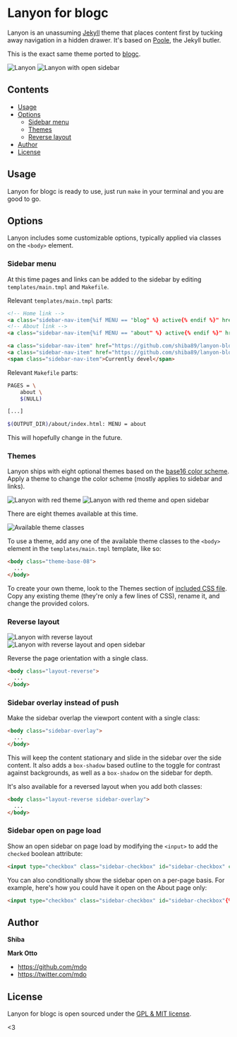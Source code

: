 # Lanyon for blogc

Lanyon is an unassuming [Jekyll](http://jekyllrb.com) theme that places content first by tucking away navigation in a hidden drawer. It's based on [Poole](http://getpoole.com), the Jekyll butler.

This is the exact same theme ported to [blogc](http://blogc.org).

![Lanyon](https://f.cloud.github.com/assets/98681/1825266/be03f014-71b0-11e3-9539-876e61530e24.png)
![Lanyon with open sidebar](https://f.cloud.github.com/assets/98681/1825267/be04a914-71b0-11e3-966f-8afe9894c729.png)


## Contents

- [Usage](#usage)
- [Options](#options)
  - [Sidebar menu](#sidebar-menu)
  - [Themes](#themes)
  - [Reverse layout](#reverse-layout)
- [Author](#author)
- [License](#license)


## Usage

Lanyon for blogc is ready to use, just run `make` in your terminal and you are good to go.


## Options

Lanyon includes some customizable options, typically applied via classes on the `<body>` element.


### Sidebar menu

At this time pages and links can be added to the sidebar by editing `templates/main.tmpl` and `Makefile`.

Relevant `templates/main.tmpl` parts:

```html
<!-- Home link -->
<a class="sidebar-nav-item{%if MENU == "blog" %} active{% endif %}" href="{{ BASE_URL }}/">Home</a>
<!-- About link -->
<a class="sidebar-nav-item{%if MENU == "about" %} active{% endif %}" href="{{ BASE_URL }}/about/">About</a>

<a class="sidebar-nav-item" href="https://github.com/shiba89/lanyon-blogc/archive/master.zip">Download</a>
<a class="sidebar-nav-item" href="https://github.com/shiba89/lanyon-blogc">GitHub project</a>
<span class="sidebar-nav-item">Currently devel</span>
```

Relevant `Makefile` parts:

```sh
PAGES = \
	about \
	$(NULL)

[...]

$(OUTPUT_DIR)/about/index.html: MENU = about
```

This will hopefully change in the future.


### Themes

Lanyon ships with eight optional themes based on the [base16 color scheme](https://github.com/chriskempson/base16). Apply a theme to change the color scheme (mostly applies to sidebar and links).

![Lanyon with red theme](https://f.cloud.github.com/assets/98681/1825270/be065110-71b0-11e3-9ed8-9b8de753a4af.png)
![Lanyon with red theme and open sidebar](https://f.cloud.github.com/assets/98681/1825269/be05ec20-71b0-11e3-91ea-a9138ef07186.png)

There are eight themes available at this time.

![Available theme classes](https://f.cloud.github.com/assets/98681/1817044/e5b0ec06-6f68-11e3-83d7-acd1942797a1.png)

To use a theme, add any one of the available theme classes to the `<body>` element in the `templates/main.tmpl` template, like so:

```html
<body class="theme-base-08">
  ...
</body>
```

To create your own theme, look to the Themes section of [included CSS file](https://github.com/shiba89/lanyon-blogc/blob/master/public/css/lanyon.css). Copy any existing theme (they're only a few lines of CSS), rename it, and change the provided colors.


### Reverse layout

![Lanyon with reverse layout](https://f.cloud.github.com/assets/98681/1825265/be03f2e4-71b0-11e3-89f1-360705524495.png)
![Lanyon with reverse layout and open sidebar](https://f.cloud.github.com/assets/98681/1825268/be056174-71b0-11e3-88c8-5055bca4307f.png)

Reverse the page orientation with a single class.

```html
<body class="layout-reverse">
  ...
</body>
```


### Sidebar overlay instead of push

Make the sidebar overlap the viewport content with a single class:

```html
<body class="sidebar-overlay">
  ...
</body>
```

This will keep the content stationary and slide in the sidebar over the side content. It also adds a `box-shadow` based outline to the toggle for contrast against backgrounds, as well as a `box-shadow` on the sidebar for depth.

It's also available for a reversed layout when you add both classes:

```html
<body class="layout-reverse sidebar-overlay">
  ...
</body>
```


### Sidebar open on page load

Show an open sidebar on page load by modifying the `<input>` to add the `checked` boolean attribute:

```html
<input type="checkbox" class="sidebar-checkbox" id="sidebar-checkbox" checked>
```

You can also conditionally show the sidebar open on a per-page basis. For example, here's how you could have it open on the About page only:

```html
<input type="checkbox" class="sidebar-checkbox" id="sidebar-checkbox"{% if TITLE == "About" %} checked{% endif %}>
```


## Author

**Shiba**

**Mark Otto**
- <https://github.com/mdo>
- <https://twitter.com/mdo>


## License

Lanyon for blogc is open sourced under the [GPL & MIT license](LICENSE.md).

<3
